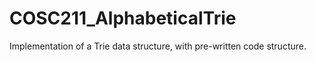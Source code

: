 # COSC211_AlphabeticalTrie
Implementation of a Trie data structure, with pre-written code structure.
